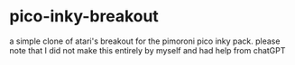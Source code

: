 # pico-inky-breakout
a simple clone of atari's breakout for the pimoroni pico inky pack. please note that I did not make this entirely by myself and had help from chatGPT
